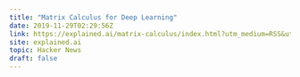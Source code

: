 ```yaml
---
title: "Matrix Calculus for Deep Learning"
date: 2019-11-29T02:29:56Z
link: https://explained.ai/matrix-calculus/index.html?utm_medium=RSS&utm_source=hune
site: explained.ai
topic: Hacker News
draft: false
---
```

